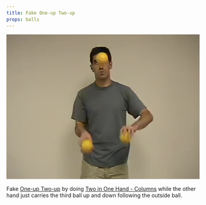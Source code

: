 ```yaml
---
title: Fake One-up Two-up
props: balls
---
```


![Fake One-up Two-up](/site/videos/poster/fakeoneuptwoup.jpg)

Fake [One-up Two-up](/site/en/one-uptwo-up/README.md) by doing [Two in One Hand - Columns](/site/en/twoinonehand-columns/README.md) while the other hand just carries the third ball up and down following the outside ball.

